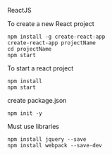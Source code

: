 ReactJS



To create a new React project
```
npm install -g create-react-app
create-react-app projectName
cd projectName
npm start
```

To start a react project
```
npm install
npm start
```


create package.json
```
npm init -y
```

Must use libraries
```
npm install jquery --save
npm install webpack --save-dev
```